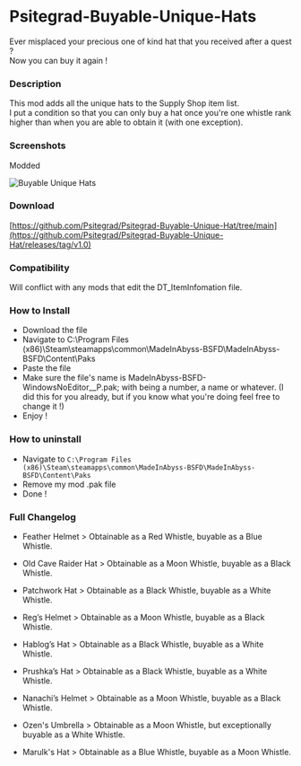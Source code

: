 # Psitegrad-Buyable-Unique-Hats

Ever misplaced your precious one of kind hat that you received after a quest ?  
Now you can buy it again !  


### Description

This mod adds all the unique hats to the Supply Shop item list.  
I put a condition so that you can only buy a hat once you're one whistle rank higher than when you are able to obtain it (with one exception).  


### Screenshots

Modded

![Buyable Unique Hats](https://github.com/Psitegrad/Psitegrad-Buyable-Unique-Hat/blob/main/Buyable%20Unique%20Hat.PNG)


### Download
[https://github.com/Psitegrad/Psitegrad-Buyable-Unique-Hat/tree/main](https://github.com/Psitegrad/Psitegrad-Buyable-Unique-Hat/releases/tag/v1.0)


### Compatibility

Will conflict with any mods that edit the DT_ItemInfomation file.  


### How to Install
+ Download the file
+ Navigate to C:\Program Files (x86)\Steam\steamapps\common\MadeInAbyss-BSFD\MadeInAbyss-BSFD\Content\Paks
+ Paste the file
+ Make sure the file's name is MadeInAbyss-BSFD-WindowsNoEditor_<Anything>_P.pak; with <Anything> being a number, a name or whatever.
(I did this for you already, but if you know what you're doing feel free to change it !)
+ Enjoy !


### How to uninstall
+ Navigate to `C:\Program Files (x86)\Steam\steamapps\common\MadeInAbyss-BSFD\MadeInAbyss-BSFD\Content\Paks`
+ Remove my mod .pak file
+ Done !


### Full Changelog

+ Feather Helmet > Obtainable as a Red Whistle, buyable as a Blue Whistle.

+ Old Cave Raider Hat > Obtainable as a Moon Whistle, buyable as a Black Whistle.

+ Patchwork Hat > Obtainable as a Black Whistle, buyable as a White Whistle.

+ Reg’s Helmet > Obtainable as a Moon Whistle, buyable as a Black Whistle.

+ Hablog’s Hat > Obtainable as a Black Whistle, buyable as a White Whistle.

+ Prushka’s Hat > Obtainable as a Black Whistle, buyable as a White Whistle.

+ Nanachi’s Helmet > Obtainable as a Moon Whistle, buyable as a Black Whistle.

+ Ozen's Umbrella > Obtainable as a Moon Whistle, but exceptionally buyable as a White Whistle.

+ Marulk's Hat > Obtainable as a Blue Whistle, buyable as a Moon Whistle.
